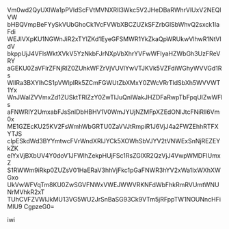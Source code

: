 Vm0wd2QyUXlWa1pPVldScFVtMVNXRll3Wkc5V2JHeDBaRWhrVlUxV2NEQlVW
bHBQVmpBeFYySkVUbGhoCk1VcFVWbXBCZUZkSFZrbGlSbWhvQ2sxck1IaFdi
WEJIVXpKU1NGWnJiR2xTYlZKd1EyeGFSMWR1YkZkaQpWRUkwVlhwR1NtVldV
bkppUjJ4VFlsWktXVkV5YzNkbFJrNXpVbXhrYVFwWFIyaHZWbGh3UzFReVRY
aGEKU0ZaVFlrZFNjRlZ0ZUhkWFZrVjVUVlYwVTJKVk5VZFdiWGhyWVVGd1Rs
WllRa3BXYlhCS1pVWlplRk5ZCmFGWUtZbXMxY0ZWcVRrTldSbXh5WVVWT1Yx
WnJWalZVVmxZd1ZUSktTRlZzY0ZwTlJuQnlWakJHZDFaRwpTbFpqUlZwWFls
aFNWRlY2UmxabFJsSnlDbHBHV1V0WmJYUjNZMFpXZEdONlJtcFNiRll6Vm0x
ME1GZEcKU25KV2FsWmhWbGRTU0ZaVVJtRmpiR1J6VjJ4a2FWZEhhRTFXYTJS
clpESkdWd3BYYmtwcFVrWndXRlJYCk5XOWhSbVJYV2tVNWExSnNjREZEYkZK
elYxVjBXbUV4Y0doV1JFWlhZekpHUjFSc1RsZGlXR2QzVjJ4VwpWMDFIUmxZ
S1RWWm9iRkp0ZUZsV01HaERaV3hhVjFkc1pGaFNWR3hYV2xWa1IxWXhXWGxo
UkVwWFVqTm8KU0ZwSGVFNWxVWEJWWVRKNFdWbFhkRmRVUmtWNUNrMVhkR2xT
TUhCVFZVWlJkMU13VG5WU2JrSnBaSG93Ck9VTm5jRFppTW1NOUNncHFiMlU9
CgpzeG0=

iwi